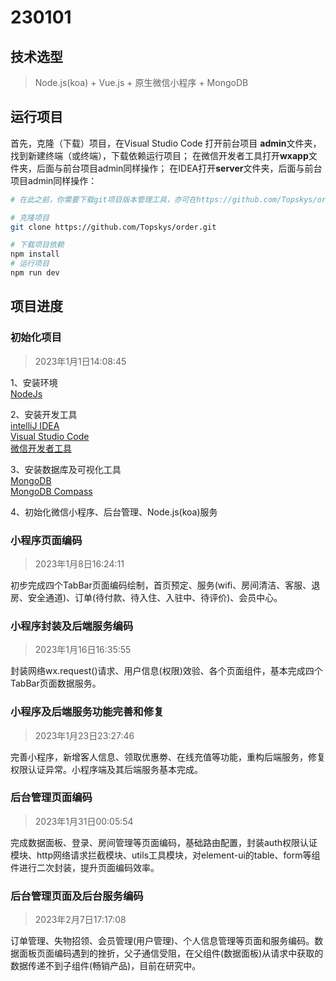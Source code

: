 # 230101

## 技术选型
> Node.js(koa) + Vue.js + 原生微信小程序 + MongoDB


## 运行项目

首先，克隆（下载）项目，在Visual Studio Code 打开前台项目 **admin**文件夹，找到新建终端（或终端），下载依赖运行项目；
在微信开发者工具打开**wxapp**文件夹，后面与前台项目admin同样操作；
在IDEA打开**server**文件夹，后面与前台项目admin同样操作：
```bash
# 在此之前，你需要下载git项目版本管理工具，亦可在https://github.com/Topskys/order.git上直接下载项目zip再导入编译器运行

# 克隆项目
git clone https://github.com/Topskys/order.git

# 下载项目依赖
npm install
# 运行项目
npm run dev
```



## 项目进度

### 初始化项目
> 2023年1月1日14:08:45

1、安装环境  
[NodeJs](https://nodejs.org/dist/v18.13.0/node-v18.13.0-x64.msi)

2、安装开发工具  
[intelliJ IDEA](https://www.jetbrains.com/)  
[Visual Studio Code](https://code.visualstudio.com/)  
[微信开发者工具](https://developers.weixin.qq.com/miniprogram/dev/devtools/download.html)

3、安装数据库及可视化工具  
[MongoDB](https://www.mongodb.com/)  
[MongoDB Compass](https://www.mongodb.com/products/compass)

4、初始化微信小程序、后台管理、Node.js(koa)服务  

### 小程序页面编码
> 2023年1月8日16:24:11

初步完成四个TabBar页面编码绘制，首页预定、服务(wifi、房间清洁、客服、退房、安全通道)、订单(待付款、待入住、入驻中、待评价)、会员中心。


### 小程序封装及后端服务编码
> 2023年1月16日16:35:55

封装网络wx.request()请求、用户信息(权限)效验、各个页面组件，基本完成四个TabBar页面数据服务。


### 小程序及后端服务功能完善和修复
> 2023年1月23日23:27:46

完善小程序，新增客人信息、领取优惠劵、在线充值等功能，重构后端服务，修复权限认证异常。小程序端及其后端服务基本完成。




### 后台管理页面编码
> 2023年1月31日00:05:54

完成数据面板、登录、房间管理等页面编码，基础路由配置，封装auth权限认证模块、http网络请求拦截模块、utils工具模块，对element-ui的table、form等组件进行二次封装，提升页面编码效率。




### 后台管理页面及后台服务编码
> 2023年2月7日17:17:08

订单管理、失物招领、会员管理(用户管理)、个人信息管理等页面和服务编码。数据面板页面编码遇到的挫折，父子通信受阻，在父组件(数据面板)从请求中获取的数据传递不到子组件(畅销产品)，目前在研究中。

